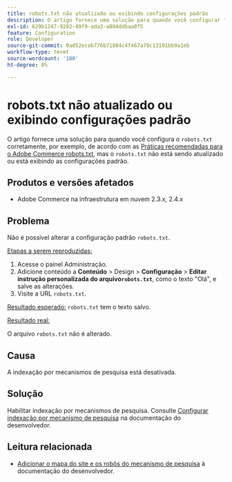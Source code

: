 ```yaml
---
title: robots.txt não atualizado ou exibindo configurações padrão
description: O artigo fornece uma solução para quando você configurar "robots.txt" corretamente, por exemplo, para [Práticas recomendadas para o Adobe Commerce robots.txt](https://support.magento.com/hc/en-us/articles/360048754931), mas o "robots.txt" não está sendo atualizado ou está exibindo as configurações padrão.
exl-id: 629b1247-9282-49f9-ada3-a804ddbaa0f5
feature: Configuration
role: Developer
source-git-commit: 0ad52eceb776b71604c4f467a70c13191bb9a1eb
workflow-type: tm+mt
source-wordcount: '180'
ht-degree: 0%

---
```


# robots.txt não atualizado ou exibindo configurações padrão

O artigo fornece uma solução para quando você configura o `robots.txt` corretamente, por exemplo, de acordo com as [Práticas recomendadas para o Adobe Commerce robots.txt](https://support.magento.com/hc/en-us/articles/360048754931), mas o `robots.txt` não está sendo atualizado ou está exibindo as configurações padrão.

## Produtos e versões afetados

* Adobe Commerce na infraestrutura em nuvem 2.3.x, 2.4.x

## Problema

Não é possível alterar a configuração padrão `robots.txt`.

<u>Etapas a serem reproduzidas:</u>

1. Acesse o painel Administração.
1. Adicione conteúdo a **Conteúdo** > Design > **Configuração** > **Editar instrução personalizada do arquivo`robots.txt`**, como o texto &quot;Olá&quot;, e salve as alterações.
1. Visite a URL `robots.txt`.

<u>Resultado esperado:</u>
`robots.txt` tem o texto salvo.

<u>Resultado real:</u>

O arquivo `robots.txt` não é alterado.

## Causa

A indexação por mecanismos de pesquisa está desativada.

## Solução

Habilitar indexação por mecanismos de pesquisa. Consulte [Configurar indexação por mecanismo de pesquisa](https://devdocs.magento.com/cloud/trouble/robots-sitemap.html#configure-indexing-by-search-engine) na documentação do desenvolvedor.

## Leitura relacionada

* [Adicionar o mapa do site e os robôs do mecanismo de pesquisa](https://devdocs.magento.com/cloud/trouble/robots-sitemap.html) à documentação do desenvolvedor.
